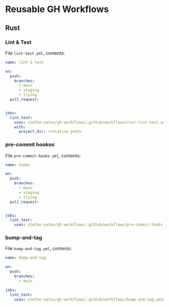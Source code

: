 # Reusable GH Workflows


## Rust

### Lint & Test

File `lint-test.yml`, contents:

```yml
name: lint & test

on:
  push:
    branches:
      - main
      - staging
      - trying
  pull_request:


jobs:
  lint_test:
    uses: stefan-vatov/gh-workflows/.github/workflows/rust-lint-test.yml@main
    with:
      project_dir: <relative path>

```

### pre-commit hookos

File `pre-commit-hooks.yml`, contents:

```yml
name: hooks

on:
  push:
    branches:
      - main
      - staging
      - trying
  pull_request:


jobs:
  lint_test:
    uses: stefan-vatov/gh-workflows/.github/workflows/pre-commit-hooks.yml@main

```

### bump-and-tag

File `bump-and-tag.yml`, contents:

```yml
name: bump-and-tag

on:
  push:
    branches:
      - main

jobs:
  lint_test:
    uses: stefan-vatov/gh-workflows/.github/workflows/bump-and-tag.yml@main

```
